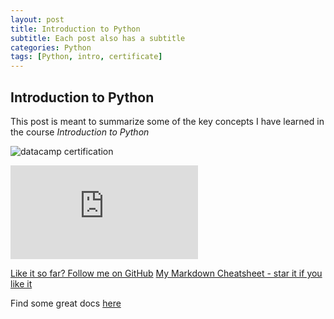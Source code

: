 ```yaml
---
layout: post
title: Introduction to Python
subtitle: Each post also has a subtitle
categories: Python
tags: [Python, intro, certificate]
---
```


## Introduction to Python

This post is meant to summarize some of the key concepts I have learned in the course *Introduction to Python*


![datacamp certification](/assets/images/banners/datacamp_certificate_dummy.jpg)

![pdf document](https://rooshen.github.io/assets/pdf/FinalAssignment1-Group2.pdf)

[markdown-cheatsheet]: https://github.com/im-luka/markdown-cheatsheet
[docs]: https://rooshen.github.io/assets/pdf/FinalAssignment1-Group2.pdf

[Like it so far? Follow me on GitHub](https://github.com/im-luka)
[My Markdown Cheatsheet - star it if you like it][markdown-cheatsheet]

Find some great docs [here][docs]